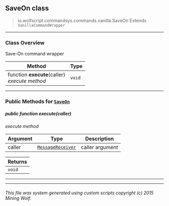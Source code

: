 ## SaveOn __class__

>io.wolfscript.commandsys.commands.vanilla.SaveOn
>Extends `VanillaCommandWrapper`

---

### Class Overview

Save-On command wrapper

Method | Type   
--- | :--- 
 function __execute__(caller) <br> _execute method_ | `void`



---


### Public Methods for [`SaveOn`](SaveOn.md)

##### <a id='execute'></a>public  function __execute__(caller)

_execute method_

Argument | Type | Description  
--- | --- | --- 
caller | [`MessageReceiver`](../../../chat/MessageReceiver.md) | caller argument

Returns | 
--- | 
`void` |


---
---


###### This file was system generated using custom scripts copyright (c) 2015 Mining Wolf.
	

